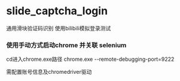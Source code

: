 # slide_captcha_login
通用滑块验证码识别 使用bilibili模拟登录测试

### 使用手动方式启动chrome 并关联 selenium  

cd进入chrome.exe路径 chrome.exe --remote-debugging-port=9222  

需配置账号信息及chromedriver驱动  


